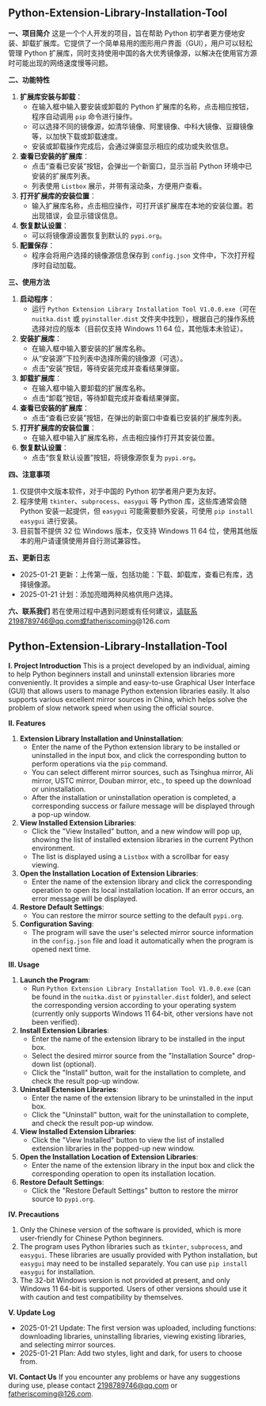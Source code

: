 ## Python-Extension-Library-Installation-Tool

**一、项目简介**
这是一个个人开发的项目，旨在帮助 Python 初学者更方便地安装、卸载扩展库。它提供了一个简单易用的图形用户界面（GUI），用户可以轻松管理 Python 扩展库，同时支持使用中国的各大优秀镜像源，以解决在使用官方源时可能出现的网络速度慢等问题。

**二、功能特性**
1. **扩展库安装与卸载**：
    - 在输入框中输入要安装或卸载的 Python 扩展库的名称，点击相应按钮，程序自动调用 `pip` 命令进行操作。
    - 可以选择不同的镜像源，如清华镜像、阿里镜像、中科大镜像、豆瓣镜像等，以加快下载或卸载速度。
    - 安装或卸载操作完成后，会通过弹窗显示相应的成功或失败信息。
2. **查看已安装的扩展库**：
    - 点击“查看已安装”按钮，会弹出一个新窗口，显示当前 Python 环境中已安装的扩展库列表。
    - 列表使用 `Listbox` 展示，并带有滚动条，方便用户查看。
3. **打开扩展库的安装位置**：
    - 输入扩展库名称，点击相应操作，可打开该扩展库在本地的安装位置。若出现错误，会显示错误信息。
4. **恢复默认设置**：
    - 可以将镜像源设置恢复到默认的 `pypi.org`。
5. **配置保存**：
    - 程序会将用户选择的镜像源信息保存到 `config.json` 文件中，下次打开程序时自动加载。

**三、使用方法**
1. **启动程序**：
    - 运行 `Python Extension Library Installation Tool V1.0.0.exe`（可在 `nuitka.dist` 或 `pyinstaller.dist` 文件夹中找到），根据自己的操作系统选择对应的版本（目前仅支持 Windows 11 64 位，其他版本未验证）。
2. **安装扩展库**：
    - 在输入框中输入要安装的扩展库名称。
    - 从“安装源”下拉列表中选择所需的镜像源（可选）。
    - 点击“安装”按钮，等待安装完成并查看结果弹窗。
3. **卸载扩展库**：
    - 在输入框中输入要卸载的扩展库名称。
    - 点击“卸载”按钮，等待卸载完成并查看结果弹窗。
4. **查看已安装的扩展库**：
    - 点击“查看已安装”按钮，在弹出的新窗口中查看已安装的扩展库列表。
5. **打开扩展库的安装位置**：
    - 在输入框中输入扩展库名称，点击相应操作打开其安装位置。
6. **恢复默认设置**：
    - 点击“恢复默认设置”按钮，将镜像源恢复为 `pypi.org`。

**四、注意事项**
1. 仅提供中文版本软件，对于中国的 Python 初学者用户更为友好。
2. 程序使用 `tkinter`、`subprocess`、`easygui` 等 Python 库，这些库通常会随 Python 安装一起提供，但 `easygui` 可能需要额外安装，可使用 `pip install easygui` 进行安装。
3. 目前暂不提供 32 位 Windows 版本，仅支持 Windows 11 64 位，使用其他版本的用户请谨慎使用并自行测试兼容性。


**五、更新日志**
- 2025-01-21 更新：上传第一版，包括功能：下载、卸载库，查看已有库，选择镜像源。
- 2025-01-21 计划：添加亮暗两种风格供用户选择。


**六、联系我们**
若在使用过程中遇到问题或有任何建议，请联系2198789746@qq.com或fatheriscoming@126.com  






  
   
## Python-Extension-Library-Installation-Tool

**I. Project Introduction**
This is a project developed by an individual, aiming to help Python beginners install and uninstall extension libraries more conveniently. It provides a simple and easy-to-use Graphical User Interface (GUI) that allows users to manage Python extension libraries easily. It also supports various excellent mirror sources in China, which helps solve the problem of slow network speed when using the official source.

**II. Features**
1. **Extension Library Installation and Uninstallation**:
    - Enter the name of the Python extension library to be installed or uninstalled in the input box, and click the corresponding button to perform operations via the `pip` command.
    - You can select different mirror sources, such as Tsinghua mirror, Ali mirror, USTC mirror, Douban mirror, etc., to speed up the download or uninstallation.
    - After the installation or uninstallation operation is completed, a corresponding success or failure message will be displayed through a pop-up window.
2. **View Installed Extension Libraries**:
    - Click the "View Installed" button, and a new window will pop up, showing the list of installed extension libraries in the current Python environment.
    - The list is displayed using a `Listbox` with a scrollbar for easy viewing.
3. **Open the Installation Location of Extension Libraries**:
    - Enter the name of the extension library and click the corresponding operation to open its local installation location. If an error occurs, an error message will be displayed.
4. **Restore Default Settings**:
    - You can restore the mirror source setting to the default `pypi.org`.
5. **Configuration Saving**:
    - The program will save the user's selected mirror source information in the `config.json` file and load it automatically when the program is opened next time.

**III. Usage**
1. **Launch the Program**:
    - Run `Python Extension Library Installation Tool V1.0.0.exe` (can be found in the `nuitka.dist` or `pyinstaller.dist` folder), and select the corresponding version according to your operating system (currently only supports Windows 11 64-bit, other versions have not been verified).
2. **Install Extension Libraries**:
    - Enter the name of the extension library to be installed in the input box.
    - Select the desired mirror source from the "Installation Source" drop-down list (optional).
    - Click the "Install" button, wait for the installation to complete, and check the result pop-up window.
3. **Uninstall Extension Libraries**:
    - Enter the name of the extension library to be uninstalled in the input box.
    - Click the "Uninstall" button, wait for the uninstallation to complete, and check the result pop-up window.
4. **View Installed Extension Libraries**:
    - Click the "View Installed" button to view the list of installed extension libraries in the popped-up new window.
5. **Open the Installation Location of Extension Libraries**:
    - Enter the name of the extension library in the input box and click the corresponding operation to open its installation location.
6. **Restore Default Settings**:
    - Click the "Restore Default Settings" button to restore the mirror source to `pypi.org`.

**IV. Precautions**
1. Only the Chinese version of the software is provided, which is more user-friendly for Chinese Python beginners.
2. The program uses Python libraries such as `tkinter`, `subprocess`, and `easygui`. These libraries are usually provided with Python installation, but `easygui` may need to be installed separately. You can use `pip install easygui` for installation.
3. The 32-bit Windows version is not provided at present, and only Windows 11 64-bit is supported. Users of other versions should use it with caution and test compatibility by themselves.


**V. Update Log**
- 2025-01-21 Update: The first version was uploaded, including functions: downloading libraries, uninstalling libraries, viewing existing libraries, and selecting mirror sources.
- 2025-01-21 Plan: Add two styles, light and dark, for users to choose from.


**VI. Contact Us**
If you encounter any problems or have any suggestions during use, please contact 2198789746@qq.com or fatheriscoming@126.com.

